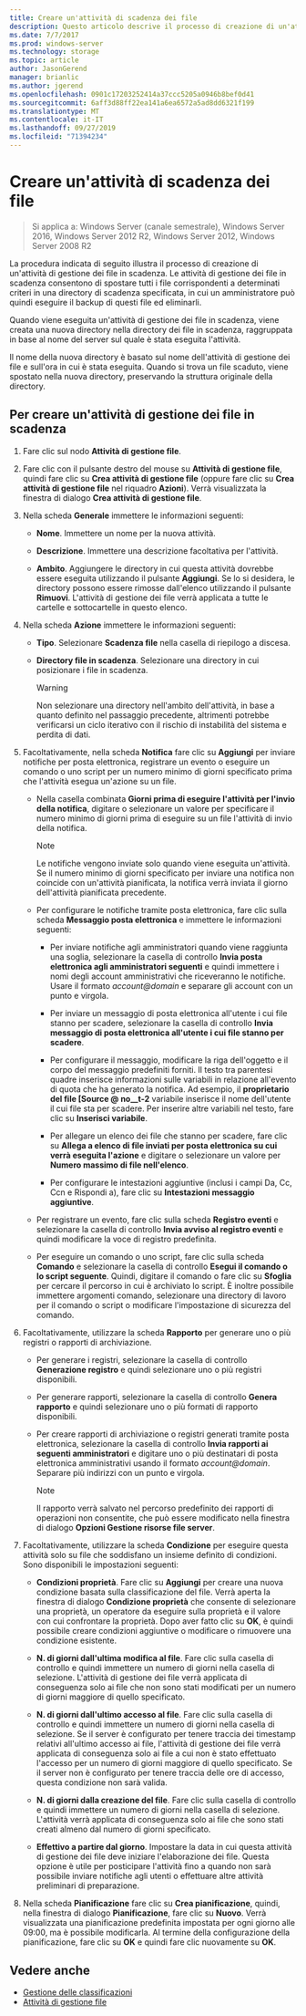 ```yaml
---
title: Creare un'attività di scadenza dei file
description: Questo articolo descrive il processo di creazione di un'attività di gestione dei file prossimi alla scadenza
ms.date: 7/7/2017
ms.prod: windows-server
ms.technology: storage
ms.topic: article
author: JasonGerend
manager: brianlic
ms.author: jgerend
ms.openlocfilehash: 0901c17203252414a37ccc5205a0946b8bef0d41
ms.sourcegitcommit: 6aff3d88ff22ea141a6ea6572a5ad8dd6321f199
ms.translationtype: MT
ms.contentlocale: it-IT
ms.lasthandoff: 09/27/2019
ms.locfileid: "71394234"
---
```

# <a name="create-a-file-expiration-task"></a>Creare un'attività di scadenza dei file

> Si applica a: Windows Server (canale semestrale), Windows Server 2016, Windows Server 2012 R2, Windows Server 2012, Windows Server 2008 R2

La procedura indicata di seguito illustra il processo di creazione di un'attività di gestione dei file in scadenza. Le attività di gestione dei file in scadenza consentono di spostare tutti i file corrispondenti a determinati criteri in una directory di scadenza specificata, in cui un amministratore può quindi eseguire il backup di questi file ed eliminarli.

Quando viene eseguita un'attività di gestione dei file in scadenza, viene creata una nuova directory nella directory dei file in scadenza, raggruppata in base al nome del server sul quale è stata eseguita l'attività.

Il nome della nuova directory è basato sul nome dell'attività di gestione dei file e sull'ora in cui è stata eseguita. Quando si trova un file scaduto, viene spostato nella nuova directory, preservando la struttura originale della directory.

## <a name="to-create-a-file-expiration-task"></a>Per creare un'attività di gestione dei file in scadenza

1. Fare clic sul nodo **Attività di gestione file**.

2. Fare clic con il pulsante destro del mouse su **Attività di gestione file**, quindi fare clic su **Crea attività di gestione file** (oppure fare clic su **Crea attività di gestione file** nel riquadro **Azioni**). Verrà visualizzata la finestra di dialogo **Crea attività di gestione file**.

3. Nella scheda **Generale** immettere le informazioni seguenti:

   -   **Nome**. Immettere un nome per la nuova attività.  

   -   **Descrizione**. Immettere una descrizione facoltativa per l'attività.  
    
   -   **Ambito**. Aggiungere le directory in cui questa attività dovrebbe essere eseguita utilizzando il pulsante **Aggiungi**. Se lo si desidera, le directory possono essere rimosse dall'elenco utilizzando il pulsante **Rimuovi**. L'attività di gestione dei file verrà applicata a tutte le cartelle e sottocartelle in questo elenco.

4. Nella scheda **Azione** immettere le informazioni seguenti:

   - **Tipo**. Selezionare **Scadenza file** nella casella di riepilogo a discesa.

   - **Directory file in scadenza**. Selezionare una directory in cui posizionare i file in scadenza.

     > [!Warning]
     > Non selezionare una directory nell'ambito dell'attività, in base a quanto definito nel passaggio precedente, altrimenti potrebbe verificarsi un ciclo iterativo con il rischio di instabilità del sistema e perdita di dati.

5. Facoltativamente, nella scheda **Notifica** fare clic su **Aggiungi** per inviare notifiche per posta elettronica, registrare un evento o eseguire un comando o uno script per un numero minimo di giorni specificato prima che l'attività esegua un'azione su un file.

   - Nella casella combinata **Giorni prima di eseguire l'attività per l'invio della notifica**, digitare o selezionare un valore per specificare il numero minimo di giorni prima di eseguire su un file l'attività di invio della notifica.

     > [!Note]
     > Le notifiche vengono inviate solo quando viene eseguita un'attività. Se il numero minimo di giorni specificato per inviare una notifica non coincide con un'attività pianificata, la notifica verrà inviata il giorno dell'attività pianificata precedente.

   - Per configurare le notifiche tramite posta elettronica, fare clic sulla scheda **Messaggio posta elettronica** e immettere le informazioni seguenti:

     - Per inviare notifiche agli amministratori quando viene raggiunta una soglia, selezionare la casella di controllo **Invia posta elettronica agli amministratori seguenti** e quindi immettere i nomi degli account amministrativi che riceveranno le notifiche. Usare il formato <em>account@domain</em> e separare gli account con un punto e virgola.  

     - Per inviare un messaggio di posta elettronica all'utente i cui file stanno per scadere, selezionare la casella di controllo **Invia messaggio di posta elettronica all'utente i cui file stanno per scadere**.

     - Per configurare il messaggio, modificare la riga dell'oggetto e il corpo del messaggio predefiniti forniti. Il testo tra parentesi quadre inserisce informazioni sulle variabili in relazione all'evento di quota che ha generato la notifica. Ad esempio, il **proprietario del file \[Source @ no__t-2** variabile inserisce il nome dell'utente il cui file sta per scadere. Per inserire altre variabili nel testo, fare clic su **Inserisci variabile**.

     - Per allegare un elenco dei file che stanno per scadere, fare clic su **Allega a elenco di file inviati per posta elettronica su cui verrà eseguita l'azione** e digitare o selezionare un valore per **Numero massimo di file nell'elenco**.

     - Per configurare le intestazioni aggiuntive (inclusi i campi Da, Cc, Ccn e Rispondi a), fare clic su **Intestazioni messaggio aggiuntive**.  

   - Per registrare un evento, fare clic sulla scheda **Registro eventi** e selezionare la casella di controllo **Invia avviso al registro eventi** e quindi modificare la voce di registro predefinita.  

   - Per eseguire un comando o uno script, fare clic sulla scheda **Comando** e selezionare la casella di controllo **Esegui il comando o lo script seguente**. Quindi, digitare il comando o fare clic su **Sfoglia** per cercare il percorso in cui è archiviato lo script. È inoltre possibile immettere argomenti comando, selezionare una directory di lavoro per il comando o script o modificare l'impostazione di sicurezza del comando.

6. Facoltativamente, utilizzare la scheda **Rapporto** per generare uno o più registri o rapporti di archiviazione.

   - Per generare i registri, selezionare la casella di controllo **Generazione registro** e quindi selezionare uno o più registri disponibili.  

   - Per generare rapporti, selezionare la casella di controllo **Genera rapporto** e quindi selezionare uno o più formati di rapporto disponibili.  

   - Per creare rapporti di archiviazione o registri generati tramite posta elettronica, selezionare la casella di controllo **Invia rapporti ai seguenti amministratori** e digitare uno o più destinatari di posta elettronica amministrativi usando il formato <em>account@domain</em>. Separare più indirizzi con un punto e virgola.

     > [!Note]
     > Il rapporto verrà salvato nel percorso predefinito dei rapporti di operazioni non consentite, che può essere modificato nella finestra di dialogo **Opzioni Gestione risorse file server**.
        
7. Facoltativamente, utilizzare la scheda **Condizione** per eseguire questa attività solo su file che soddisfano un insieme definito di condizioni. Sono disponibili le impostazioni seguenti:

    -   **Condizioni proprietà**. Fare clic su **Aggiungi** per creare una nuova condizione basata sulla classificazione del file. Verrà aperta la finestra di dialogo **Condizione proprietà** che consente di selezionare una proprietà, un operatore da eseguire sulla proprietà e il valore con cui confrontare la proprietà. Dopo aver fatto clic su **OK**, è quindi possibile creare condizioni aggiuntive o modificare o rimuovere una condizione esistente.

    -   **N. di giorni dall'ultima modifica al file**. Fare clic sulla casella di controllo e quindi immettere un numero di giorni nella casella di selezione. L'attività di gestione dei file verrà applicata di conseguenza solo ai file che non sono stati modificati per un numero di giorni maggiore di quello specificato.

    -   **N. di giorni dall'ultimo accesso al file**. Fare clic sulla casella di controllo e quindi immettere un numero di giorni nella casella di selezione. Se il server è configurato per tenere traccia dei timestamp relativi all'ultimo accesso ai file, l'attività di gestione dei file verrà applicata di conseguenza solo ai file a cui non è stato effettuato l'accesso per un numero di giorni maggiore di quello specificato. Se il server non è configurato per tenere traccia delle ore di accesso, questa condizione non sarà valida.

    -   **N. di giorni dalla creazione del file**. Fare clic sulla casella di controllo e quindi immettere un numero di giorni nella casella di selezione. L'attività verrà applicata di conseguenza solo ai file che sono stati creati almeno dal numero di giorni specificato.  

    -   **Effettivo a partire dal giorno**. Impostare la data in cui questa attività di gestione dei file deve iniziare l'elaborazione dei file. Questa opzione è utile per posticipare l'attività fino a quando non sarà possibile inviare notifiche agli utenti o effettuare altre attività preliminari di preparazione.

8. Nella scheda **Pianificazione** fare clic su **Crea pianificazione**, quindi, nella finestra di dialogo **Pianificazione**, fare clic su **Nuovo**. Verrà visualizzata una pianificazione predefinita impostata per ogni giorno alle 09:00, ma è possibile modificarla. Al termine della configurazione della pianificazione, fare clic su **OK** e quindi fare clic nuovamente su **OK**.

## <a name="see-also"></a>Vedere anche

-   [Gestione delle classificazioni](classification-management.md)
-   [Attività di gestione file](file-management-tasks.md)